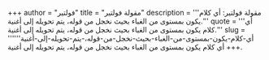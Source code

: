 +++
author = "فولتير"
title = "مقولة فولتير"
description = '''مقولة فولتير: أي كلام يكون بمستوى من الغباء بحيث نخجل من قوله، يتم تحويله إلى أغنية.'''
quote = '''أي كلام يكون بمستوى من الغباء بحيث نخجل من قوله، يتم تحويله إلى أغنية.'''
slug = '''أي-كلام-يكون-بمستوى-من-الغباء-بحيث-نخجل-من-قوله،-يتم-تحويله-إلى-أغنية'''
+++
أي كلام يكون بمستوى من الغباء بحيث نخجل من قوله، يتم تحويله إلى أغنية.
